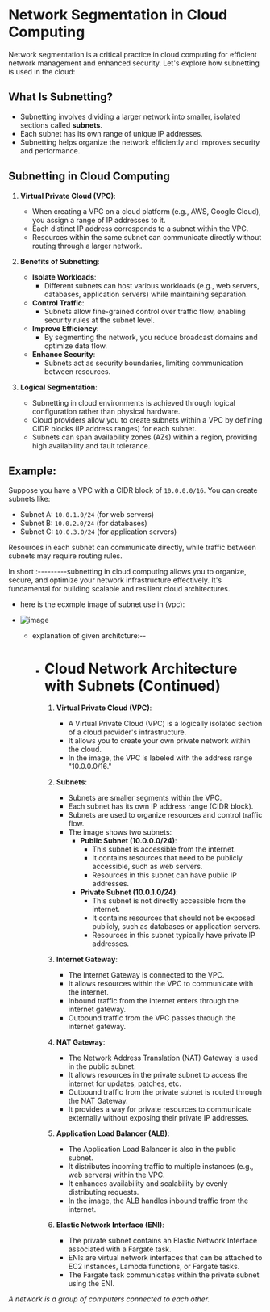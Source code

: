 
# Network Segmentation in Cloud Computing

Network segmentation is a critical practice in cloud computing for efficient network management and enhanced security. Let's explore how subnetting is used in the cloud:

## What Is Subnetting?

- Subnetting involves dividing a larger network into smaller, isolated sections called **subnets**.
- Each subnet has its own range of unique IP addresses.
- Subnetting helps organize the network efficiently and improves security and performance.

## Subnetting in Cloud Computing

1. **Virtual Private Cloud (VPC)**:
   - When creating a VPC on a cloud platform (e.g., AWS, Google Cloud), you assign a range of IP addresses to it.
   - Each distinct IP address corresponds to a subnet within the VPC.
   - Resources within the same subnet can communicate directly without routing through a larger network.

2. **Benefits of Subnetting**:

   - **Isolate Workloads**:
     - Different subnets can host various workloads (e.g., web servers, databases, application servers) while maintaining separation.
   - **Control Traffic**:
     - Subnets allow fine-grained control over traffic flow, enabling security rules at the subnet level.
   - **Improve Efficiency**:
     - By segmenting the network, you reduce broadcast domains and optimize data flow.
   - **Enhance Security**:
     - Subnets act as security boundaries, limiting communication between resources.

3. **Logical Segmentation**:
   - Subnetting in cloud environments is achieved through logical configuration rather than physical hardware.
   - Cloud providers allow you to create subnets within a VPC by defining CIDR blocks (IP address ranges) for each subnet.
   - Subnets can span availability zones (AZs) within a region, providing high availability and fault tolerance.

## Example:

Suppose you have a VPC with a CIDR block of `10.0.0.0/16`. You can create subnets like:

- Subnet A: `10.0.1.0/24` (for web servers)
- Subnet B: `10.0.2.0/24` (for databases)
- Subnet C: `10.0.3.0/24` (for application servers)

Resources in each subnet can communicate directly, while traffic between subnets may require routing rules.

In short :---------subnetting in cloud computing allows you to organize, secure, and optimize your network infrastructure effectively. It's fundamental for building scalable and resilient cloud architectures.
   - here is the ecxmple image of subnet use in (vpc):
   - ![image](https://github.com/Rjesh2006/SubNetting/assets/143868643/b1e64b33-e2ea-4480-9f89-c20ded7a27a4)

     - explanation of given architcture:--
         - # Cloud Network Architecture with Subnets (Continued)
              
              1. **Virtual Private Cloud (VPC)**:
                 - A Virtual Private Cloud (VPC) is a logically isolated section of a cloud provider's infrastructure.
                 - It allows you to create your own private network within the cloud.
                 - In the image, the VPC is labeled with the address range "10.0.0.0/16."
              
              2. **Subnets**:
                 - Subnets are smaller segments within the VPC.
                 - Each subnet has its own IP address range (CIDR block).
                 - Subnets are used to organize resources and control traffic flow.
                 - The image shows two subnets:
                   - **Public Subnet (10.0.0.0/24)**:
                     - This subnet is accessible from the internet.
                     - It contains resources that need to be publicly accessible, such as web servers.
                     - Resources in this subnet can have public IP addresses.
                   - **Private Subnet (10.0.1.0/24)**:
                     - This subnet is not directly accessible from the internet.
                     - It contains resources that should not be exposed publicly, such as databases or application servers.
                     - Resources in this subnet typically have private IP addresses.
              
              3. **Internet Gateway**:
                 - The Internet Gateway is connected to the VPC.
                 - It allows resources within the VPC to communicate with the internet.
                 - Inbound traffic from the internet enters through the internet gateway.
                 - Outbound traffic from the VPC passes through the internet gateway.
              
              4. **NAT Gateway**:
                 - The Network Address Translation (NAT) Gateway is used in the public subnet.
                 - It allows resources in the private subnet to access the internet for updates, patches, etc.
                 - Outbound traffic from the private subnet is routed through the NAT Gateway.
                 - It provides a way for private resources to communicate externally without exposing their private IP addresses.
              
              5. **Application Load Balancer (ALB)**:
                 - The Application Load Balancer is also in the public subnet.
                 - It distributes incoming traffic to multiple instances (e.g., web servers) within the VPC.
                 - It enhances availability and scalability by evenly distributing requests.
                 - In the image, the ALB handles inbound traffic from the internet.
              
              6. **Elastic Network Interface (ENI)**:
                 - The private subnet contains an Elastic Network Interface associated with a Fargate task.
                 - ENIs are virtual network interfaces that can be attached to EC2 instances, Lambda functions, or Fargate tasks.
                 - The Fargate task communicates within the private subnet using the ENI.
              


*A network is a group of computers connected to each other.*

